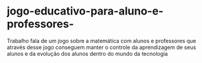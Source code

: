 # jogo-educativo-para-aluno-e-professores-
Trabalho fala de um jogo sobre a matemática com alunos e professores que através desse jogo conseguem manter o controle da aprendizagem de seus alunos e da evolução dos alunos dentro do mundo da tecnologia 

